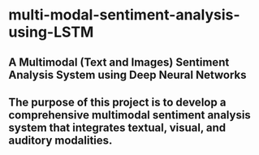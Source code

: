 # multi-modal-sentiment-analysis-using-LSTM
## A Multimodal (Text and Images) Sentiment Analysis System using Deep Neural Networks
## The purpose of this project is to develop a comprehensive multimodal sentiment analysis system that integrates textual, visual, and auditory modalities.
